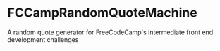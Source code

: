 # FCCampRandomQuoteMachine
A random quote generator for FreeCodeCamp's intermediate front end development challenges 
